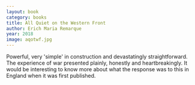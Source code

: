 ```yaml
---
layout: book
category: books
title: All Quiet on the Western Front
author: Erich Maria Remarque
year: 2018
image: aqotwf.jpg
---
```

Powerful, very 'simple' in construction and devastatingly straightforward.  The experience of war presented plainly, honestly and heartbreakingly.  It would be interesting to know more about what the response was to this in England when it was first published.
